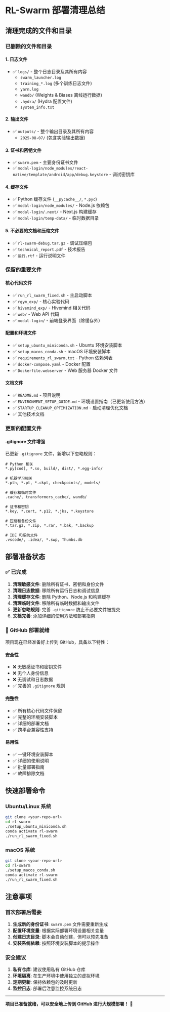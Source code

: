 # RL-Swarm 部署清理总结

## 清理完成的文件和目录

### 已删除的文件和目录

#### 1. 日志文件
- ✅ `logs/` - 整个日志目录及其所有内容
  - `swarm_launcher.log`
  - `training_*.log` (多个训练日志文件)
  - `yarn.log`
  - `wandb/` (Weights & Biases 离线运行数据)
  - `.hydra/` (Hydra 配置文件)
  - `system_info.txt`

#### 2. 输出文件
- ✅ `outputs/` - 整个输出目录及其所有内容
  - `2025-08-07/` (包含实验输出数据)

#### 3. 证书和密钥文件
- ✅ `swarm.pem` - 主要身份证书文件
- ✅ `modal-login/node_modules/react-native/template/android/app/debug.keystore` - 调试密钥库

#### 4. 缓存文件
- ✅ Python 缓存文件 (`__pycache__/`, `*.pyc`)
- ✅ `modal-login/node_modules/` - Node.js 依赖包
- ✅ `modal-login/.next/` - Next.js 构建缓存
- ✅ `modal-login/temp-data/` - 临时数据目录

#### 5. 不必要的文档和压缩文件
- ✅ `rl-swarm-debug.tar.gz` - 调试压缩包
- ✅ `technical_report.pdf` - 技术报告
- ✅ `运行.rtf` - 运行说明文件

### 保留的重要文件

#### 核心代码文件
- ✅ `run_rl_swarm_fixed.sh` - 主启动脚本
- ✅ `rgym_exp/` - 核心实验代码
- ✅ `hivemind_exp/` - Hivemind 相关代码
- ✅ `web/` - Web API 代码
- ✅ `modal-login/` - 前端登录界面（除缓存外）

#### 配置和环境文件
- ✅ `setup_ubuntu_miniconda.sh` - Ubuntu 环境安装脚本
- ✅ `setup_macos_conda.sh` - macOS 环境安装脚本
- ✅ `requirements_rl_swarm.txt` - Python 依赖列表
- ✅ `docker-compose.yaml` - Docker 配置
- ✅ `Dockerfile.webserver` - Web 服务器 Docker 文件

#### 文档文件
- ✅ `README.md` - 项目说明
- ✅ `ENVIRONMENT_SETUP_GUIDE.md` - 环境设置指南（已更新使用方法）
- ✅ `STARTUP_CLEANUP_OPTIMIZATION.md` - 启动清理优化文档
- ✅ 其他技术文档

### 更新的配置文件

#### .gitignore 文件增强
已更新 `.gitignore` 文件，新增以下忽略规则：

```gitignore
# Python 相关
*.py[cod], *.so, build/, dist/, *.egg-info/

# 机器学习相关
*.pth, *.pt, *.ckpt, checkpoints/, models/

# 缓存和临时文件
.cache/, transformers_cache/, wandb/

# 证书和密钥
*.key, *.cert, *.p12, *.jks, *.keystore

# 压缩和备份文件
*.tar.gz, *.zip, *.rar, *.bak, *.backup

# IDE 和系统文件
.vscode/, .idea/, *.swp, Thumbs.db
```

## 部署准备状态

### ✅ 已完成
1. **清理敏感文件**: 删除所有证书、密钥和身份文件
2. **清理日志数据**: 移除所有运行日志和调试信息
3. **清理缓存文件**: 删除 Python、Node.js 和构建缓存
4. **清理临时文件**: 移除所有临时数据和输出文件
5. **更新忽略规则**: 完善 `.gitignore` 防止不必要文件被提交
6. **文档完善**: 添加详细的使用方法和部署指南

### 🚀 GitHub 部署就绪
项目现在已经准备好上传到 GitHub，具备以下特性：

#### 安全性
- ❌ 无敏感证书和密钥文件
- ❌ 无个人身份信息
- ❌ 无调试和日志数据
- ✅ 完善的 `.gitignore` 规则

#### 完整性
- ✅ 所有核心代码文件保留
- ✅ 完整的环境安装脚本
- ✅ 详细的部署文档
- ✅ 跨平台兼容性支持

#### 易用性
- ✅ 一键环境安装脚本
- ✅ 详细的使用说明
- ✅ 批量部署指南
- ✅ 故障排除文档

## 快速部署命令

### Ubuntu/Linux 系统
```bash
git clone <your-repo-url>
cd rl-swarm
./setup_ubuntu_miniconda.sh
conda activate rl-swarm
./run_rl_swarm_fixed.sh
```

### macOS 系统
```bash
git clone <your-repo-url>
cd rl-swarm
./setup_macos_conda.sh
conda activate rl-swarm
./run_rl_swarm_fixed.sh
```

## 注意事项

### 首次部署后需要
1. **生成新的身份证书**: `swarm.pem` 文件需要重新生成
2. **配置环境变量**: 根据实际部署环境设置相关变量
3. **创建日志目录**: 脚本会自动创建，但可以预先准备
4. **安装系统依赖**: 按照环境安装脚本的提示操作

### 安全建议
1. **私有仓库**: 建议使用私有 GitHub 仓库
2. **环境隔离**: 在生产环境中使用独立的虚拟环境
3. **定期更新**: 保持依赖包的及时更新
4. **监控日志**: 部署后注意监控系统日志

---

**项目已准备就绪，可以安全地上传到 GitHub 进行大规模部署！** 🎉
